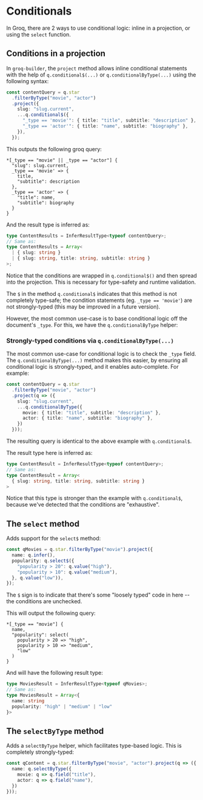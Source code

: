 # Conditionals

In Groq, there are 2 ways to use conditional logic: inline in a projection, or using the `select` function.

## Conditions in a projection

In `groq-builder`, the `project` method allows inline conditional statements with the help of `q.conditional$(...)` or `q.conditionalByType(...)` using the following syntax:

```ts
const contentQuery = q.star
  .filterByType("movie", "actor")
  .project({
    slug: "slug.current",
    ...q.conditional$({
      "_type == 'movie'": { title: "title", subtitle: "description" },
      "_type == 'actor'": { title: "name", subtitle: "biography" },
    }),
  });
```

This outputs the following groq query:
```groq
*[_type == "movie" || _type == "actor"] {
  "slug": slug.current,
  _type == 'movie' => {
    title,
    "subtitle": description
  },
  _type == 'actor' => {
    "title": name,
    "subtitle": biography
  }
}
```

And the result type is inferred as:
```ts
type ContentResults = InferResultType<typeof contentQuery>;
// Same as:
type ContentResults = Array<
  | { slug: string }
  | { slug: string, title: string, subtitle: string }
>;
```

Notice that the conditions are wrapped in `q.conditional$()` and then spread into the projection.  This is necessary for type-safety and runtime validation.

The `$` in the method `q.conditional$` indicates that this method is not completely type-safe; the condition statements (eg. `_type == 'movie'`) are not strongly-typed (this may be improved in a future version).

However, the most common use-case is to base conditional logic off the document's `_type`.  For this, we have the `q.conditionalByType` helper:

### Strongly-typed conditions via `q.conditionalByType(...)`

The most common use-case for conditional logic is to check the `_type` field. 
The `q.conditionalByType(...)` method makes this easier, by ensuring all conditional logic is strongly-typed, and it enables auto-complete.  For example:

```ts
const contentQuery = q.star
  .filterByType("movie", "actor")
  .project(q => ({
    slug: "slug.current",
    ...q.conditionalByType({
      movie: { title: "title", subtitle: "description" },
      actor: { title: "name", subtitle: "biography" },
    })
  }));
```

The resulting query is identical to the above example with `q.conditional$`.

The result type here is inferred as:

```ts
type ContentResult = InferResultType<typeof contentQuery>;
// Same as:
type ContentResult = Array<
  { slug: string, title: string, subtitle: string }
>
```

Notice that this type is stronger than the example with `q.conditional$`, because we've detected that the conditions are "exhaustive". 

## The `select` method

Adds support for the `select$` method:
```ts
const qMovies = q.star.filterByType("movie").project({
  name: q.infer(),
  popularity: q.select$({
    "popularity > 20": q.value("high"),
    "popularity > 10": q.value("medium"),
  }, q.value("low")),
});
```

The `$` sign is to indicate that there's some "loosely typed" code in here -- the conditions are unchecked.

This will output the following query:
```groq
*[_type == "movie"] {
  name,
  "popularity": select(
    popularity > 20 => "high",
    popularity > 10 => "medium",
    "low"
  )
}
```

And will have the following result type:
```ts
type MoviesResult = InferResultType<typeof qMovies>;
// Same as:
type MoviesResult = Array<{
  name: string
  popularity: "high" | "medium" | "low"
}>
```


## The `selectByType` method

Adds a `selectByType` helper, which facilitates type-based logic.  This is completely strongly-typed:
```ts
const qContent = q.star.filterByType("movie", "actor").project(q => ({
  name: q.selectByType({
    movie: q => q.field("title"),
    actor: q => q.field("name"),
  })
}));
```

